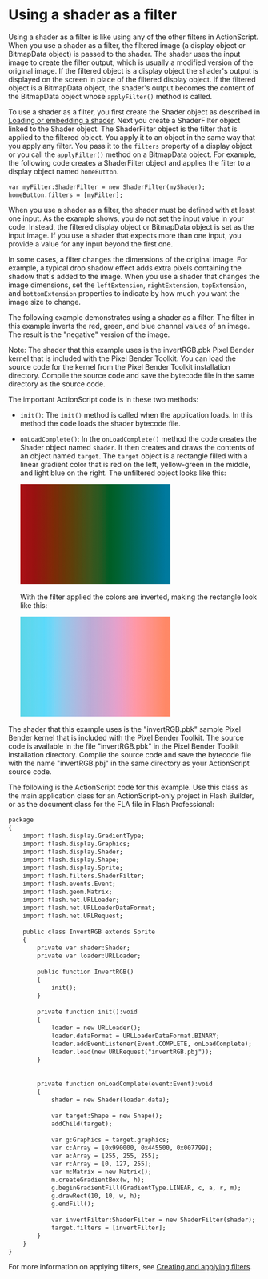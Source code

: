 # Using a shader as a filter

Using a shader as a filter is like using any of the other filters in
ActionScript. When you use a shader as a filter, the filtered image (a display
object or BitmapData object) is passed to the shader. The shader uses the input
image to create the filter output, which is usually a modified version of the
original image. If the filtered object is a display object the shader's output
is displayed on the screen in place of the filtered display object. If the
filtered object is a BitmapData object, the shader's output becomes the content
of the BitmapData object whose `applyFilter()` method is called.

To use a shader as a filter, you first create the Shader object as described in
[Loading or embedding a shader](./loading-or-embedding-a-shader.md). Next you
create a ShaderFilter object linked to the Shader object. The ShaderFilter
object is the filter that is applied to the filtered object. You apply it to an
object in the same way that you apply any filter. You pass it to the `filters`
property of a display object or you call the `applyFilter()` method on a
BitmapData object. For example, the following code creates a ShaderFilter object
and applies the filter to a display object named `homeButton`.

    var myFilter:ShaderFilter = new ShaderFilter(myShader);
    homeButton.filters = [myFilter];

When you use a shader as a filter, the shader must be defined with at least one
input. As the example shows, you do not set the input value in your code.
Instead, the filtered display object or BitmapData object is set as the input
image. If you use a shader that expects more than one input, you provide a value
for any input beyond the first one.

In some cases, a filter changes the dimensions of the original image. For
example, a typical drop shadow effect adds extra pixels containing the shadow
that's added to the image. When you use a shader that changes the image
dimensions, set the `leftExtension`, `rightExtension`, `topExtension`, and
`bottomExtension` properties to indicate by how much you want the image size to
change.

The following example demonstrates using a shader as a filter. The filter in
this example inverts the red, green, and blue channel values of an image. The
result is the "negative" version of the image.

Note: The shader that this example uses is the invertRGB.pbk Pixel Bender kernel
that is included with the Pixel Bender Toolkit. You can load the source code for
the kernel from the Pixel Bender Toolkit installation directory. Compile the
source code and save the bytecode file in the same directory as the source code.

The important ActionScript code is in these two methods:

- `init()`: The `init()` method is called when the application loads. In this
  method the code loads the shader bytecode file.

- `onLoadComplete()`: In the `onLoadComplete()` method the code creates the
  Shader object named `shader`. It then creates and draws the contents of an
  object named `target`. The `target` object is a rectangle filled with a linear
  gradient color that is red on the left, yellow-green in the middle, and light
  blue on the right. The unfiltered object looks like this:

  ![](../../img/sb_filter_before.png)

  With the filter applied the colors are inverted, making the rectangle look
  like this:

  ![](../../img/sb_filter_after.png)

The shader that this example uses is the "invertRGB.pbk" sample Pixel Bender
kernel that is included with the Pixel Bender Toolkit. The source code is
available in the file "invertRGB.pbk" in the Pixel Bender Toolkit installation
directory. Compile the source code and save the bytecode file with the name
"invertRGB.pbj" in the same directory as your ActionScript source code.

The following is the ActionScript code for this example. Use this class as the
main application class for an ActionScript-only project in Flash Builder, or as
the document class for the FLA file in Flash Professional:

    package
    {
        import flash.display.GradientType;
        import flash.display.Graphics;
        import flash.display.Shader;
        import flash.display.Shape;
        import flash.display.Sprite;
        import flash.filters.ShaderFilter;
        import flash.events.Event;
        import flash.geom.Matrix;
        import flash.net.URLLoader;
        import flash.net.URLLoaderDataFormat;
        import flash.net.URLRequest;

        public class InvertRGB extends Sprite
        {
            private var shader:Shader;
            private var loader:URLLoader;

            public function InvertRGB()
            {
                init();
            }

            private function init():void
            {
                loader = new URLLoader();
                loader.dataFormat = URLLoaderDataFormat.BINARY;
                loader.addEventListener(Event.COMPLETE, onLoadComplete);
                loader.load(new URLRequest("invertRGB.pbj"));
            }


            private function onLoadComplete(event:Event):void
            {
                shader = new Shader(loader.data);

                var target:Shape = new Shape();
                addChild(target);

                var g:Graphics = target.graphics;
                var c:Array = [0x990000, 0x445500, 0x007799];
                var a:Array = [255, 255, 255];
                var r:Array = [0, 127, 255];
                var m:Matrix = new Matrix();
                m.createGradientBox(w, h);
                g.beginGradientFill(GradientType.LINEAR, c, a, r, m);
                g.drawRect(10, 10, w, h);
                g.endFill();

                var invertFilter:ShaderFilter = new ShaderFilter(shader);
                target.filters = [invertFilter];
            }
        }
    }

For more information on applying filters, see
[Creating and applying filters](../filtering-display-objects/creating-and-applying-filters.md).
